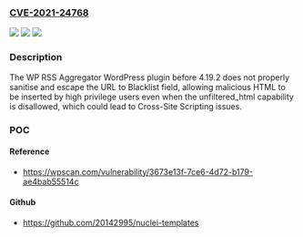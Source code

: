 ### [CVE-2021-24768](https://cve.mitre.org/cgi-bin/cvename.cgi?name=CVE-2021-24768)
![](https://img.shields.io/static/v1?label=Product&message=WP%20RSS%20Aggregator%20%E2%80%93%20News%20Feeds%2C%20Autoblogging%2C%20Youtube%20Video%20Feeds%20and%20More&color=blue)
![](https://img.shields.io/static/v1?label=Version&message=4.19.2%3C%204.19.2%20&color=brighgreen)
![](https://img.shields.io/static/v1?label=Vulnerability&message=CWE-79%20Cross-site%20Scripting%20(XSS)&color=brighgreen)

### Description

The WP RSS Aggregator WordPress plugin before 4.19.2 does not properly sanitise and escape the URL to Blacklist field, allowing malicious HTML to be inserted by high privilege users even when the unfiltered_html capability is disallowed, which could lead to Cross-Site Scripting issues.

### POC

#### Reference
- https://wpscan.com/vulnerability/3673e13f-7ce6-4d72-b179-ae4bab55514c

#### Github
- https://github.com/20142995/nuclei-templates

